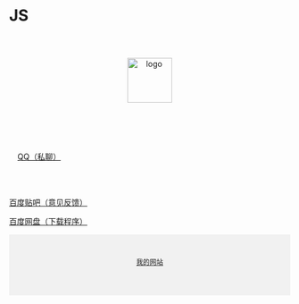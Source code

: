 <html lang="zh-CN"><head>
    <meta charset="utf-8">
    <meta name="viewport" content="width=device-width, initial-scale=1">
    <h1>JS</h1>
  </head>
  <body style="margin: 0;">
	  <div style="https://mrxiejinsho.github.io/logo/
      background-color: #f1f1f1;
      text-align: center;
      padding: 40px;
      ">
      <img alt="logo" src="https://cdn-community.codemao.cn/47/community/d2ViXzEwMDFfODEyNDI2MV84MTI0MjYxXzE2Mjc0ODAwNzMwNTRfMWM2NmIxZTM.png" width="80px" height="80px">
    </div>
	  <div style="
      max-width: 760px;
      margin: 30px auto;
      padding: 15px;
      line-height: 1.7;
    ">
      <a href="https://user.qzone.qq.com/2581628000/infocenter">QQ（私聊）<p></p>
    </a></div><a href="https://tieba.baidu.com/home/main?id=tb.1.34b3eb10.4qqUALCfS-g-dlW-sio5qQ?t=1603031641&fr=index">
      <a href="https://tieba.baidu.com/home/main?id=tb.1.34b3eb10.4qqUALCfS-g-dlW-sio5qQ?t=1603031641&fr=index">百度贴吧（意见反馈）<p></p>
    </a></div><a href="https://mrxiejinsho.github.io/Mr.Xie-JinSho/">
      <a href="https://mrxiejinsho.github.io/Mr.Xie-JinSho/">百度网盘（下载程序）<p></p>
    </a></div><a href="https://mrxiejinsho.github.io/Mr.Xie-JinSho/">
    </div>
	  <div style="
      background-color: #f1f1f1;
      text-align: center;
      padding: 40px;
      font-size: 12px;
      ">
      <a href="https://mrxiejinsho.github.io/Mr.Xie-JinSho/">我的网站<p></p>
    </a></div><a href="https://mrxiejinsho.github.io/Mr.Xie-JinSho/">
  

</a></body></html>
